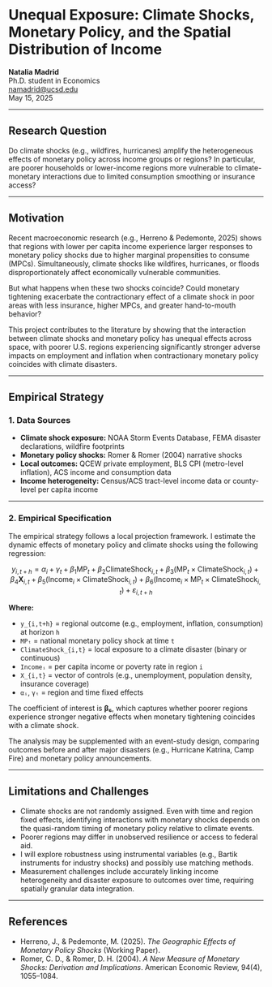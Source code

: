 # Unequal Exposure: Climate Shocks, Monetary Policy, and the Spatial Distribution of Income

**Natalia Madrid**  
Ph.D. student in Economics  
namadrid@ucsd.edu  
May 15, 2025

---

## Research Question

Do climate shocks (e.g., wildfires, hurricanes) amplify the heterogeneous effects of monetary policy across income groups or regions? In particular, are poorer households or lower-income regions more vulnerable to climate-monetary interactions due to limited consumption smoothing or insurance access?

---

## Motivation

Recent macroeconomic research (e.g., Herreno & Pedemonte, 2025) shows that regions with lower per capita income experience larger responses to monetary policy shocks due to higher marginal propensities to consume (MPCs). Simultaneously, climate shocks like wildfires, hurricanes, or floods disproportionately affect economically vulnerable communities.

But what happens when these two shocks coincide? Could monetary tightening exacerbate the contractionary effect of a climate shock in poor areas with less insurance, higher MPCs, and greater hand-to-mouth behavior?

This project contributes to the literature by showing that the interaction between climate shocks and monetary policy has unequal effects across space, with poorer U.S. regions experiencing significantly stronger adverse impacts on employment and inflation when contractionary monetary policy coincides with climate disasters.

---

## Empirical Strategy

### 1. Data Sources

- **Climate shock exposure:** NOAA Storm Events Database, FEMA disaster declarations, wildfire footprints  
- **Monetary policy shocks:** Romer & Romer (2004) narrative shocks  
- **Local outcomes:** QCEW private employment, BLS CPI (metro-level inflation), ACS income and consumption data  
- **Income heterogeneity:** Census/ACS tract-level income data or county-level per capita income  

---

### 2. Empirical Specification

The empirical strategy follows a local projection framework. I estimate the dynamic effects of monetary policy and climate shocks using the following regression:

$$
y_{i,t+h} = \alpha_i + \gamma_t + \beta_1 \text{MP}_t + \beta_2 \text{ClimateShock}_{i,t} + 
\beta_3 (\text{MP}_t \times \text{ClimateShock}_{i,t}) + \beta_4 \mathbf{X}_{i,t} + 
\beta_5 (\text{Income}_i \times \text{ClimateShock}_{i,t}) + 
\beta_6 (\text{Income}_i \times \text{MP}_t \times \text{ClimateShock}_{i,t}) + \varepsilon_{i,t+h}
$$



**Where:**

- `y_{i,t+h}` = regional outcome (e.g., employment, inflation, consumption) at horizon `h`
- `MPₜ` = national monetary policy shock at time `t`
- `ClimateShock_{i,t}` = local exposure to a climate disaster (binary or continuous)
- `Incomeᵢ` = per capita income or poverty rate in region `i`
- `X_{i,t}` = vector of controls (e.g., unemployment, population density, insurance coverage)
- `αᵢ`, `γₜ` = region and time fixed effects

The coefficient of interest is **β₆**, which captures whether poorer regions experience stronger negative effects when monetary tightening coincides with a climate shock.

The analysis may be supplemented with an event-study design, comparing outcomes before and after major disasters (e.g., Hurricane Katrina, Camp Fire) and monetary policy announcements.

---

## Limitations and Challenges

- Climate shocks are not randomly assigned. Even with time and region fixed effects, identifying interactions with monetary shocks depends on the quasi-random timing of monetary policy relative to climate events.
- Poorer regions may differ in unobserved resilience or access to federal aid.
- I will explore robustness using instrumental variables (e.g., Bartik instruments for industry shocks) and possibly use matching methods.
- Measurement challenges include accurately linking income heterogeneity and disaster exposure to outcomes over time, requiring spatially granular data integration.

---

## References

- Herreno, J., & Pedemonte, M. (2025). *The Geographic Effects of Monetary Policy Shocks* (Working Paper).
- Romer, C. D., & Romer, D. H. (2004). *A New Measure of Monetary Shocks: Derivation and Implications*. American Economic Review, 94(4), 1055–1084.


